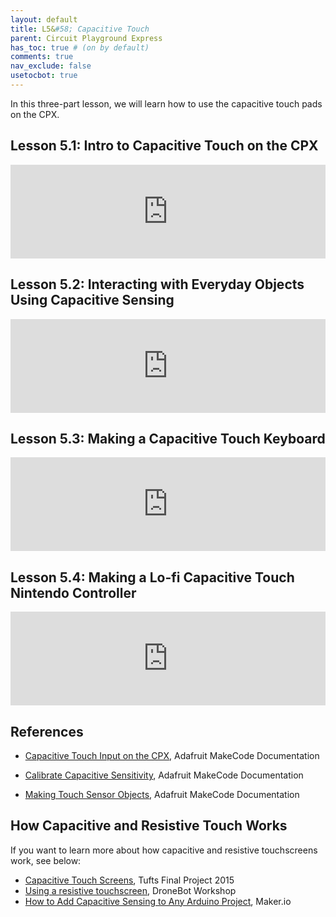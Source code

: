 ```yaml
---
layout: default
title: L5&#58; Capacitive Touch
parent: Circuit Playground Express
has_toc: true # (on by default)
comments: true
nav_exclude: false
usetocbot: true
---
```


In this three-part lesson, we will learn how to use the capacitive touch pads on the CPX.

## Lesson 5.1: Intro to Capacitive Touch on the CPX

<div class="iframe-container">
  <iframe width="100%" src="https://www.youtube.com/embed/HKwtXrTdocE" title="YouTube video player" frameborder="0" allow="accelerometer; autoplay; clipboard-write; encrypted-media; gyroscope; picture-in-picture; web-share" allowfullscreen></iframe>
</div>

## Lesson 5.2: Interacting with Everyday Objects Using Capacitive Sensing

<div class="iframe-container">
  <iframe width="100%" src="https://www.youtube.com/embed/_eMAbP7ATOU" title="YouTube video player" frameborder="0" allow="accelerometer; autoplay; clipboard-write; encrypted-media; gyroscope; picture-in-picture; web-share" allowfullscreen></iframe>
</div>

## Lesson 5.3: Making a Capacitive Touch Keyboard

<div class="iframe-container">
  <iframe width="100%" src="https://www.youtube.com/embed/DrqrGA9OtvE" title="YouTube video player" frameborder="0" allow="accelerometer; autoplay; clipboard-write; encrypted-media; gyroscope; picture-in-picture; web-share" allowfullscreen></iframe>
</div>

## Lesson 5.4: Making a Lo-fi Capacitive Touch Nintendo Controller

<div class="iframe-container">
  <iframe width="100%" src="https://www.youtube.com/embed/2HasGGKsyI0" title="YouTube video player" frameborder="0" allow="accelerometer; autoplay; clipboard-write; encrypted-media; gyroscope; picture-in-picture; web-share" allowfullscreen></iframe>
</div>


<!-- Flow:
Remember A0 cannot be used for capacitive touch
- Start with end result. A capacitive touch fruit piano (note: can edit this in)

- Then very simply with a capacitive touch on A1. Remember A0 cannot be used for capacitive touch. Show diagram.
- Build up A1 touch. Show console out when your finger touches the pad.
- Then build up touchpads A1 - A3
- But the exciting part is when we hook up to other conductive objects. Let's try a 
- Here's code for simple capactive touch on A1 that also shows the threshold. This threshold is really important
  as it's what triggers a touch event. https://makecode.com/_EWVVviTtzWC5
- How does this work? Well, when your program first starts, it calls a calibration sequence for the touchpads, which determines the capacitance threshold necessary to trigger a touch. Let's take a look
- Then build it up on all touchpads A1 through A3
- Now, here's the fun part. We can hook up external objects that are conductive. "Connecting an object to a touch pin can make it touch sensor. When some object is connected to a pin, it changes the capacitance that is measured for the pin. When your program starts, it calibrates its measurement of capacitance for the pin surface and any object connected to it. This allows it to properly detect your touch." https://makecode.adafruit.com/learnsystem/pins-tutorial/touch-input/sensor-objects

- Then show to make hover gesture that changes pitch? -->

<!-- Capacitive sensing technology works by measuring the change in capacitance (the ability of a system to store an electric charge) within its projected field due to the presence of a conductive object. See: https://www.rspinc.com/blog/contract-manufacturing/what-is-a-capacitive-touch-sensor-how-are-they-used/ -->

<!-- From Wikipedia:
"Capacitive sensing (sometimes capacitance sensing) is an electrical sensing method that can detect and measure anything that is conductive or has a dielectric constant (which is a measure of a substance's ability to store energy) different from air. ...

Many types of sensors use capacitive sensing, including sensors to detect and measure proximity, pressure, humidity.

And you're surrounded by capacitive sensing—it's how modern touchscreens and touchpads work as well" -->

<!-- Adafruit Touch Sensor Docs: https://makecode.adafruit.com/reference/input/button/touch-sensors 
Adafruit Capacitive lesson: https://learn.adafruit.com/make-it-sense/makecode-6-->

## References

<!-- https://makecode.adafruit.com/learnsystem/pins-tutorial/devices/capacitors -->

- [Capacitive Touch Input on the CPX](https://makecode.adafruit.com/learnsystem/pins-tutorial/touch-input), Adafruit MakeCode Documentation

- [Calibrate Capacitive Sensitivity](https://makecode.adafruit.com/learnsystem/pins-tutorial/touch-input/calibrate-sensitivity), Adafruit MakeCode Documentation

- [Making Touch Sensor Objects](https://makecode.adafruit.com/learnsystem/pins-tutorial/touch-input/sensor-objects), Adafruit MakeCode Documentation

## How Capacitive and Resistive Touch Works

If you want to learn more about how capacitive and resistive touchscreens work, see below:

- [Capacitive Touch Screens](https://youtu.be/BR4wNq6WGkg), Tufts Final Project 2015
- [Using a resistive touchscreen](https://www.youtube.com/watch?v=_GT_sgbKQrc), DroneBot Workshop
- [How to Add Capacitive Sensing to Any Arduino Project](https://www.digikey.com/en/maker/blogs/2021/how-to-add-capacitive-sensing-to-any-arduino-project), Maker.io
